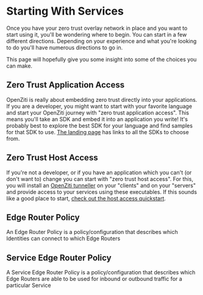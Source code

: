 # Starting With Services

Once you have your zero trust overlay network in place and you want to start using it, you'll be wondering where to begin. You can start 
in a few different directions. Depending on your experience and what you're looking to do you'll have numerous directions to go in.

This page will hopefully give you some insight into some of the choices you can make.

## Zero Trust Application Access

OpenZiti is really about embedding zero trust directly into your applications. If you are a developer, you might want to start with 
your favorite language and start your OpenZiti journey with "zero trust application access". This means you'll take an SDK and embed it 
into an application you write! It's probably best to explore the best SDK for your language and find samples for that SDK to use. 
[The landing page](/) has links to all the SDKs to choose from.  

## Zero Trust Host Access

If you're not a developer, or if you have an application which you can't (or don't want to) change you can start with "zero trust host 
access". For this, you will install an [OpenZiti tunneller](../../core-concepts/clients/tunnelers/index.mdx) on your "clients" and on your "servers" and 
provide access to your services using these executables. If this sounds like a good place to start, 
[check out the host access quickstart](./ztha.md).

## Edge Router Policy
An Edge Router Policy is a policy/configuration that describes which Identities can connect to which Edge Routers

## Service Edge Router Policy
A Service Edge Router Policy is a policy/configuration that describes which Edge Routers are able to be used for inbound
or outbound traffic for a particular Service